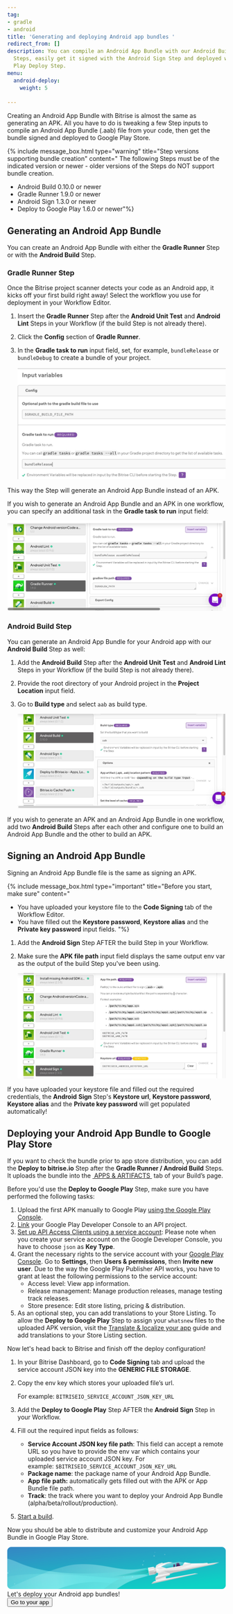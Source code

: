 ```yaml
---
tag:
- gradle
- android
title: 'Generating and deploying Android app bundles '
redirect_from: []
description: You can compile an Android App Bundle with our Android Build and Gradle Runner
  Steps, easily get it signed with the Android Sign Step and deployed with Google
  Play Deploy Step.
menu:
  android-deploy:
    weight: 5

---
```

Creating an Android App Bundle with Bitrise is almost the same as generating an APK. All you have to do is tweaking a few Step inputs to compile an Android App Bundle (.aab) file from your code, then get the bundle signed and deployed to Google Play Store.

{% include message_box.html type="warning" title="Step versions supporting bundle creation" content=" The following Steps must be of the indicated version or newer - older versions of the Steps do NOT support bundle creation.

* Android Build 0.10.0 or newer
* Gradle Runner 1.9.0 or newer
* Android Sign 1.3.0 or newer
* Deploy to Google Play 1.6.0 or newer"%}

## Generating an Android App Bundle

You can create an Android App Bundle with either the **Gradle Runner** Step or with the **Android Build** Step.

### Gradle Runner Step

Once the Bitrise project scanner detects your code as an Android app, it kicks off your first build right away! Select the workflow you use for deployment in your Workflow Editor.

1. Insert the **Gradle Runner** Step after the **Android Unit Test** and **Android Lint** Steps in your Workflow (if the build Step is not already there).
2. Click the **Config** section of **Gradle Runner**.
3. In the **Gradle task to run** input field, set, for example, `bundleRelease` or `bundleDebug` to create a bundle of your project.

   ![](/img/bundlerelease.jpg)

This way the Step will generate an Android App Bundle instead of an APK.

If you wish to generate an Android App Bundle and an APK in one workflow, you can specify an additional task in the **Gradle task to run** input field:

![](/img/assemble-bundle-gradle-runner.jpg)

### Android Build Step

You can generate an Android App Bundle for your Android app with our **Android Build** Step as well:

1. Add the **Android Build** Step after the **Android Unit Test** and **Android Lint** Steps in your Workflow (if the build Step is not already there).
2. Provide the root directory of your Android project in the **Project Location** input field.
3. Go to **Build type** and select `aab` as build type.

   ![](/img/android-build-aab-config.jpg)

If you wish to generate an APK and an Android App Bundle in one workflow, add two **Android Build** Steps after each other and configure one to build an Android App Bundle and the other to build an APK.

## Signing an Android App Bundle

Signing an Android App Bundle file is the same as signing an APK.

{% include message_box.html type="important" title="Before you start, make sure" content="

* You have uploaded your keystore file to the **Code Signing** tab of the Workflow Editor.
* You have filled out the **Keystore password**, **Keystore alias** and the **Private key password** input fields. "%}

1. Add the **Android Sign** Step AFTER the build Step in your Workflow.
2. Make sure the **APK file path** input field displays the same output env var as the output of the build Step you've been using.

   ![](/img/android-sign-aab-apk.jpg)

If you have uploaded your keystore file and filled out the required credentials, the **Android** **Sign** Step's **Keystore url**, **Keystore password**, **Keystore alias** and the **Private key password** will get populated automatically!

## Deploying your Android App Bundle to Google Play Store

If you want to check the bundle prior to app store distribution, you can add the **Deploy to bitrise.io** Step after the **Gradle Runner / Android Build** Steps. It uploads the bundle into the [ APPS & ARTIFACTS ](https://devcenter.bitrise.io/builds/build-artifacts-online/) tab of your Build’s page.

Before you'd use the **Deploy to Google Play** Step, make sure you have performed the following tasks:

1. Upload the first APK manually to Google Play [using the Google Play Console](https://support.google.com/googleplay/android-developer/answer/113469?hl=en).
2. [Link](https://developers.google.com/android-publisher/getting_started) your Google Play Developer Console to an API project.
3. [Set up API Access Clients using a service account](https://developers.google.com/android-publisher/getting_started): Please note when you create your service account on the Google Developer Console, you have to choose `json` as **Key Type**.
4. Grant the necessary rights to the service account with your [Google Play Console](https://play.google.com/apps/publish). Go to **Settings**, then **Users & permissions**, then **Invite new user**. Due to the way the Google Play Publisher API works, you have to grant at least the following permissions to the service account:
   * Access level: View app information.
   * Release management: Manage production releases, manage testing track releases.
   * Store presence: Edit store listing, pricing & distribution.
5. As an optional step, you can add translations to your Store Listing. To allow the **Deploy to Google Play** Step to assign your `whatsnew` files to the uploaded APK version, visit the [Translate & localize your app](https://support.google.com/googleplay/android-developer/answer/3125566?hl=en) guide and add translations to your Store Listing section.

Now let's head back to Bitrise and finish off the deploy configuration!

1. In your Bitrise Dashboard, go to **Code Signing** tab and upload the service account JSON key into the **GENERIC FILE STORAGE**.
2. Copy the env key which stores your uploaded file’s url.

   For example: `BITRISEIO_SERVICE_ACCOUNT_JSON_KEY_URL`
3. Add the **Deploy to Google Play** Step AFTER the **Android** **Sign** Step in your Workflow.
4. Fill out the required input fields as follows:
   * **Service Account JSON key file path**: This field can accept a remote URL so you have to provide the env var which contains your uploaded service account JSON key. For example: `$BITRISEIO_SERVICE_ACCOUNT_JSON_KEY_URL`
   * **Package name**: the package name of your Android App Bundle.
   * **App file path:**  automatically gets filled out with the APK or App Bundle file path.
   * **Track**: the track where you want to deploy your Android App Bundle (alpha/beta/rollout/production).
5. [Start a build]().

Now you should be able to distribute and customize your Android App Bundle in Google Play Store.

<div class="banner">
<img src="/assets/images/banner-bg-888x170.png" style="border: none;">
<div class="deploy-text">Let's deploy your Android app bundles!</div>
<a target="_blank" href="https://app.bitrise.io/dashboard/builds"><button class="button">Go to your app</button></a>
</div>